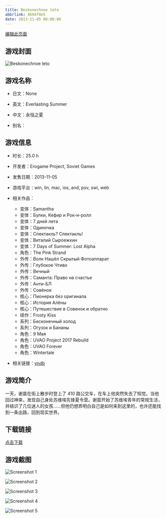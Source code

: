 ```yaml
---
title: Beskonechnoe leto
abbrlink: 4b94f8e5
date: 2013-11-05 00:00:00
---
```

[编辑此页面](https://github.com/ACG-3/ADV3-source/blob/main/source/_posts/games/12%20summer.md)

## 游戏封面

![Beskonechnoe leto](https%3A//pan.timero.xyz/onedrive/img_lib_001/12%20summer_cover.avif)


## 游戏名称

- 日文：None
- 英文：Everlasting Summer
- 中文：永恒之夏

- 别名：


## 游戏信息

- 时长：25.0 h
- 开发者：Erogame Project, Soviet Games
- 发售日期：2013-11-05
- 游戏平台：win, lin, mac, ios, and, psv, swi, web
- 相关作品：
   - 变体：Samantha
   - 变体：Булки, Кефир и Рок-н-ролл
   - 变体：7 дней лета
   - 变体：Одиночка
   - 变体：Спектакль? Спектакль!
   - 变体：Виталий Сыроежкин
   - 变体：7 Days of Summer: Lost Alpha
   - 角色：The Pink Strand
   - 外传：Волк Нашёл Скрытый Фотоаппарат
   - 外传：Глубокое Чтиво
   - 外传：Вечный
   - 外传：Саманта: Право на счастье
   - 外传：Анти-БЛ
   - 外传：Совёнок
   - 核心：Пионерка без оригинала
   - 核心：История Алёны
   - 核心：Путешествие в Совенок и обратно
   - 续作：Frosty Kiss
   - 系列：Бесконечный холод
   - 系列：Огузок и Бананы
   - 角色：9 Мая
   - 角色：UVAO Project 2017 Rebuild
   - 角色：UVAO Forever
   - 角色：Wintertale

- 相关链接：[vndb](https://vndb.org/v3126)


## 游戏简介

一天，谢苗在街上散步时登上了 410 路公交车，在车上他突然失去了知觉。当他回过神来，发现自己身处苏维埃先锋夏令营。谢苗开始了苏维埃青年的常规生活，并结识了几位迷人的女孩......但他仍想弄明白自己是如何来到这里的，也许还能找到一条出路，回到现实世界。


## 下载链接

[点击下载](https://pan.timero.xyz/onedrive/adv_lib_001/12%20summer)


## 游戏截图


![Screenshot 1](https%3A//pan.timero.xyz/onedrive/img_lib_001/12%20summer_Screenshot_1.avif)

![Screenshot 2](https%3A//pan.timero.xyz/onedrive/img_lib_001/12%20summer_Screenshot_2.avif)

![Screenshot 3](https%3A//pan.timero.xyz/onedrive/img_lib_001/12%20summer_Screenshot_3.avif)

![Screenshot 4](https%3A//pan.timero.xyz/onedrive/img_lib_001/12%20summer_Screenshot_4.avif)

![Screenshot 5](https%3A//pan.timero.xyz/onedrive/img_lib_001/12%20summer_Screenshot_5.avif)

